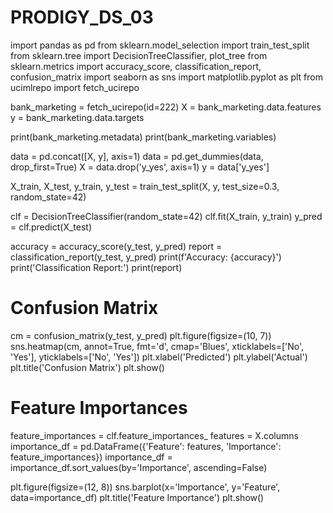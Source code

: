 # PRODIGY_DS_03
import pandas as pd
from sklearn.model_selection import train_test_split
from sklearn.tree import DecisionTreeClassifier, plot_tree
from sklearn.metrics import accuracy_score, classification_report, confusion_matrix
import seaborn as sns
import matplotlib.pyplot as plt
from ucimlrepo import fetch_ucirepo


bank_marketing = fetch_ucirepo(id=222)
X = bank_marketing.data.features
y = bank_marketing.data.targets

print(bank_marketing.metadata)
print(bank_marketing.variables)

data = pd.concat([X, y], axis=1)
data = pd.get_dummies(data, drop_first=True)
X = data.drop('y_yes', axis=1)
y = data['y_yes']

X_train, X_test, y_train, y_test = train_test_split(X, y, test_size=0.3, random_state=42)

clf = DecisionTreeClassifier(random_state=42)
clf.fit(X_train, y_train)
y_pred = clf.predict(X_test)

accuracy = accuracy_score(y_test, y_pred)
report = classification_report(y_test, y_pred)
print(f'Accuracy: {accuracy}')
print('Classification Report:')
print(report)

# Confusion Matrix
cm = confusion_matrix(y_test, y_pred)
plt.figure(figsize=(10, 7))
sns.heatmap(cm, annot=True, fmt='d', cmap='Blues', xticklabels=['No', 'Yes'], yticklabels=['No', 'Yes'])
plt.xlabel('Predicted')
plt.ylabel('Actual')
plt.title('Confusion Matrix')
plt.show()

# Feature Importances
feature_importances = clf.feature_importances_
features = X.columns
importance_df = pd.DataFrame({'Feature': features, 'Importance': feature_importances})
importance_df = importance_df.sort_values(by='Importance', ascending=False)

plt.figure(figsize=(12, 8))
sns.barplot(x='Importance', y='Feature', data=importance_df)
plt.title('Feature Importance')
plt.show()


